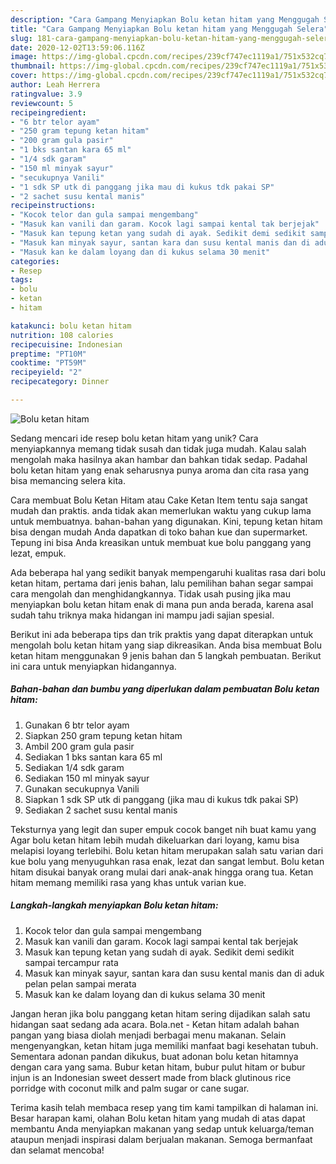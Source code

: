 ```yaml
---
description: "Cara Gampang Menyiapkan Bolu ketan hitam yang Menggugah Selera"
title: "Cara Gampang Menyiapkan Bolu ketan hitam yang Menggugah Selera"
slug: 181-cara-gampang-menyiapkan-bolu-ketan-hitam-yang-menggugah-selera
date: 2020-12-02T13:59:06.116Z
image: https://img-global.cpcdn.com/recipes/239cf747ec1119a1/751x532cq70/bolu-ketan-hitam-foto-resep-utama.jpg
thumbnail: https://img-global.cpcdn.com/recipes/239cf747ec1119a1/751x532cq70/bolu-ketan-hitam-foto-resep-utama.jpg
cover: https://img-global.cpcdn.com/recipes/239cf747ec1119a1/751x532cq70/bolu-ketan-hitam-foto-resep-utama.jpg
author: Leah Herrera
ratingvalue: 3.9
reviewcount: 5
recipeingredient:
- "6 btr telor ayam"
- "250 gram tepung ketan hitam"
- "200 gram gula pasir"
- "1 bks santan kara 65 ml"
- "1/4 sdk garam"
- "150 ml minyak sayur"
- "secukupnya Vanili"
- "1 sdk SP utk di panggang jika mau di kukus tdk pakai SP"
- "2 sachet susu kental manis"
recipeinstructions:
- "Kocok telor dan gula sampai mengembang"
- "Masuk kan vanili dan garam. Kocok lagi sampai kental tak berjejak"
- "Masuk kan tepung ketan yang sudah di ayak. Sedikit demi sedikit sampai tercampur rata"
- "Masuk kan minyak sayur, santan kara dan susu kental manis dan di aduk pelan pelan sampai merata"
- "Masuk kan ke dalam loyang dan di kukus selama 30 menit"
categories:
- Resep
tags:
- bolu
- ketan
- hitam

katakunci: bolu ketan hitam 
nutrition: 108 calories
recipecuisine: Indonesian
preptime: "PT10M"
cooktime: "PT59M"
recipeyield: "2"
recipecategory: Dinner

---
```



![Bolu ketan hitam](https://img-global.cpcdn.com/recipes/239cf747ec1119a1/751x532cq70/bolu-ketan-hitam-foto-resep-utama.jpg)

Sedang mencari ide resep bolu ketan hitam yang unik? Cara menyiapkannya memang tidak susah dan tidak juga mudah. Kalau salah mengolah maka hasilnya akan hambar dan bahkan tidak sedap. Padahal bolu ketan hitam yang enak seharusnya punya aroma dan cita rasa yang bisa memancing selera kita.

Cara membuat Bolu Ketan Hitam atau Cake Ketan Item tentu saja sangat mudah dan praktis. anda tidak akan memerlukan waktu yang cukup lama untuk membuatnya. bahan-bahan yang digunakan. Kini, tepung ketan hitam bisa dengan mudah Anda dapatkan di toko bahan kue dan supermarket. Tepung ini bisa Anda kreasikan untuk membuat kue bolu panggang yang lezat, empuk.

Ada beberapa hal yang sedikit banyak mempengaruhi kualitas rasa dari bolu ketan hitam, pertama dari jenis bahan, lalu pemilihan bahan segar sampai cara mengolah dan menghidangkannya. Tidak usah pusing jika mau menyiapkan bolu ketan hitam enak di mana pun anda berada, karena asal sudah tahu triknya maka hidangan ini mampu jadi sajian spesial.


Berikut ini ada beberapa tips dan trik praktis yang dapat diterapkan untuk mengolah bolu ketan hitam yang siap dikreasikan. Anda bisa membuat Bolu ketan hitam menggunakan 9 jenis bahan dan 5 langkah pembuatan. Berikut ini cara untuk menyiapkan hidangannya.

<!--inarticleads1-->

##### Bahan-bahan dan bumbu yang diperlukan dalam pembuatan Bolu ketan hitam:

1. Gunakan 6 btr telor ayam
1. Siapkan 250 gram tepung ketan hitam
1. Ambil 200 gram gula pasir
1. Sediakan 1 bks santan kara 65 ml
1. Sediakan 1/4 sdk garam
1. Sediakan 150 ml minyak sayur
1. Gunakan secukupnya Vanili
1. Siapkan 1 sdk SP utk di panggang (jika mau di kukus tdk pakai SP)
1. Sediakan 2 sachet susu kental manis


Teksturnya yang legit dan super empuk cocok banget nih buat kamu yang Agar bolu ketan hitam lebih mudah dikeluarkan dari loyang, kamu bisa melapisi loyang terlebihi. Bolu ketan hitam merupakan salah satu varian dari kue bolu yang menyuguhkan rasa enak, lezat dan sangat lembut. Bolu ketan hitam disukai banyak orang mulai dari anak-anak hingga orang tua. Ketan hitam memang memiliki rasa yang khas untuk varian kue. 

<!--inarticleads2-->

##### Langkah-langkah menyiapkan Bolu ketan hitam:

1. Kocok telor dan gula sampai mengembang
1. Masuk kan vanili dan garam. Kocok lagi sampai kental tak berjejak
1. Masuk kan tepung ketan yang sudah di ayak. Sedikit demi sedikit sampai tercampur rata
1. Masuk kan minyak sayur, santan kara dan susu kental manis dan di aduk pelan pelan sampai merata
1. Masuk kan ke dalam loyang dan di kukus selama 30 menit


Jangan heran jika bolu panggang ketan hitam sering dijadikan salah satu hidangan saat sedang ada acara. Bola.net - Ketan hitam adalah bahan pangan yang biasa diolah menjadi berbagai menu makanan. Selain mengenyangkan, ketan hitam juga memiliki manfaat bagi kesehatan tubuh. Sementara adonan pandan dikukus, buat adonan bolu ketan hitamnya dengan cara yang sama. Bubur ketan hitam, bubur pulut hitam or bubur injun is an Indonesian sweet dessert made from black glutinous rice porridge with coconut milk and palm sugar or cane sugar. 

Terima kasih telah membaca resep yang tim kami tampilkan di halaman ini. Besar harapan kami, olahan Bolu ketan hitam yang mudah di atas dapat membantu Anda menyiapkan makanan yang sedap untuk keluarga/teman ataupun menjadi inspirasi dalam berjualan makanan. Semoga bermanfaat dan selamat mencoba!
